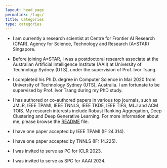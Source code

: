 ```yaml
---
layout: head_page
permalink: /tags/
title: Categories
type: categories
---
```


- I am currently a research scientist at Centre for Frontier AI Research (CFAR), Agency for Science, Technology and Research (A\*STAR) Singapore.

* Before joining A\*STAR, I was a postdoctoral research associate at the Australian Artificial Intelligence Institute (AAII) at University of Technology Sydney (UTS), under the supervision of Prof. Ivor Tsang.

+ I completed his Ph.D. degree in Computer Science in Mar 2020 from University of Technology Sydney (UTS), Australia. I am fortunate to be supervised by Prof. Ivor Tsang during my PhD study.

- I has authored or co-authored papers in various top journals, such as JMLR, IEEE TPAMI, IEEE TNNLS, IEEE TKDE, IEEE TIFS, MLJ and ACM TOIS. My research interests include Robust Ranking Aggregation, Deep Clustering and Deep Generative Learning.
For more information about me, please browse the [README](https://www.linkedin.com/in/pan-yuangang-84bb71123/) file.


- I have one paper accepted by IEEE TPAMI (IF 24.314).
- I have one paper accepted by TNNLS (IF: 14.225).
- I was invited to serve as PC for ICLR 2023.
- I was invited to serve as SPC for AAAI 2024.
